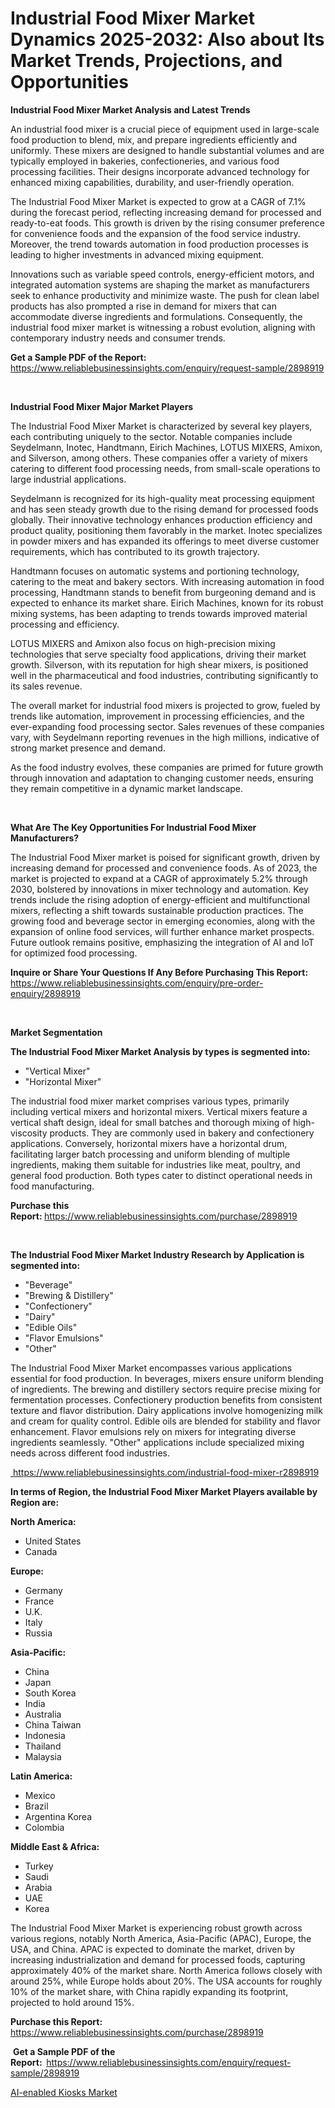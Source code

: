 <p><h1>Industrial Food Mixer Market Dynamics 2025-2032: Also about Its Market Trends, Projections, and Opportunities</h1></p><p><strong>Industrial Food Mixer Market Analysis and Latest Trends</strong></p>
<p><p>An industrial food mixer is a crucial piece of equipment used in large-scale food production to blend, mix, and prepare ingredients efficiently and uniformly. These mixers are designed to handle substantial volumes and are typically employed in bakeries, confectioneries, and various food processing facilities. Their designs incorporate advanced technology for enhanced mixing capabilities, durability, and user-friendly operation.</p><p>The Industrial Food Mixer Market is expected to grow at a CAGR of 7.1% during the forecast period, reflecting increasing demand for processed and ready-to-eat foods. This growth is driven by the rising consumer preference for convenience foods and the expansion of the food service industry. Moreover, the trend towards automation in food production processes is leading to higher investments in advanced mixing equipment.</p><p>Innovations such as variable speed controls, energy-efficient motors, and integrated automation systems are shaping the market as manufacturers seek to enhance productivity and minimize waste. The push for clean label products has also prompted a rise in demand for mixers that can accommodate diverse ingredients and formulations. Consequently, the industrial food mixer market is witnessing a robust evolution, aligning with contemporary industry needs and consumer trends.</p></p>
<p><strong>Get a Sample PDF of the Report:&nbsp;</strong> <a href="https://www.reliablebusinessinsights.com/enquiry/request-sample/2898919?utm_campaign=2274&utm_medium=2&utm_source=Github&utm_content=ia&utm_term=15032025&utm_id=industrial-food-mixer">https://www.reliablebusinessinsights.com/enquiry/request-sample/2898919</a></p>
<p>&nbsp;</p>
<p><strong>Industrial Food Mixer Major Market Players</strong></p>
<p><p>The Industrial Food Mixer Market is characterized by several key players, each contributing uniquely to the sector. Notable companies include Seydelmann, Inotec, Handtmann, Eirich Machines, LOTUS MIXERS, Amixon, and Silverson, among others. These companies offer a variety of mixers catering to different food processing needs, from small-scale operations to large industrial applications.</p><p>Seydelmann is recognized for its high-quality meat processing equipment and has seen steady growth due to the rising demand for processed foods globally. Their innovative technology enhances production efficiency and product quality, positioning them favorably in the market. Inotec specializes in powder mixers and has expanded its offerings to meet diverse customer requirements, which has contributed to its growth trajectory.</p><p>Handtmann focuses on automatic systems and portioning technology, catering to the meat and bakery sectors. With increasing automation in food processing, Handtmann stands to benefit from burgeoning demand and is expected to enhance its market share. Eirich Machines, known for its robust mixing systems, has been adapting to trends towards improved material processing and efficiency.</p><p>LOTUS MIXERS and Amixon also focus on high-precision mixing technologies that serve specialty food applications, driving their market growth. Silverson, with its reputation for high shear mixers, is positioned well in the pharmaceutical and food industries, contributing significantly to its sales revenue.</p><p>The overall market for industrial food mixers is projected to grow, fueled by trends like automation, improvement in processing efficiencies, and the ever-expanding food processing sector. Sales revenues of these companies vary, with Seydelmann reporting revenues in the high millions, indicative of strong market presence and demand.</p><p>As the food industry evolves, these companies are primed for future growth through innovation and adaptation to changing customer needs, ensuring they remain competitive in a dynamic market landscape.</p></p>
<p>&nbsp;</p>
<p><strong>What Are The Key Opportunities For Industrial Food Mixer Manufacturers?</strong></p>
<p><p>The Industrial Food Mixer market is poised for significant growth, driven by increasing demand for processed and convenience foods. As of 2023, the market is projected to expand at a CAGR of approximately 5.2% through 2030, bolstered by innovations in mixer technology and automation. Key trends include the rising adoption of energy-efficient and multifunctional mixers, reflecting a shift towards sustainable production practices. The growing food and beverage sector in emerging economies, along with the expansion of online food services, will further enhance market prospects. Future outlook remains positive, emphasizing the integration of AI and IoT for optimized food processing.</p></p>
<p><strong>Inquire or Share Your Questions If Any Before Purchasing This Report:</strong> <a href="https://www.reliablebusinessinsights.com/enquiry/pre-order-enquiry/2898919?utm_campaign=2274&utm_medium=2&utm_source=Github&utm_content=ia&utm_term=15032025&utm_id=industrial-food-mixer">https://www.reliablebusinessinsights.com/enquiry/pre-order-enquiry/2898919</a></p>
<p>&nbsp;</p>
<p><strong>Market Segmentation</strong></p>
<p><strong>The Industrial Food Mixer Market Analysis by types is segmented into:</strong></p>
<p><ul><li>"Vertical Mixer"</li><li>"Horizontal Mixer"</li></ul></p>
<p><p>The industrial food mixer market comprises various types, primarily including vertical mixers and horizontal mixers. Vertical mixers feature a vertical shaft design, ideal for small batches and thorough mixing of high-viscosity products. They are commonly used in bakery and confectionery applications. Conversely, horizontal mixers have a horizontal drum, facilitating larger batch processing and uniform blending of multiple ingredients, making them suitable for industries like meat, poultry, and general food production. Both types cater to distinct operational needs in food manufacturing.</p></p>
<p><strong>Purchase this Report:&nbsp;</strong><a href="https://www.reliablebusinessinsights.com/purchase/2898919?utm_campaign=2274&utm_medium=2&utm_source=Github&utm_content=ia&utm_term=15032025&utm_id=industrial-food-mixer">https://www.reliablebusinessinsights.com/purchase/2898919</a></p>
<p>&nbsp;</p>
<p><strong>The Industrial Food Mixer Market Industry Research by Application is segmented into:</strong></p>
<p><ul><li>"Beverage"</li><li>"Brewing & Distillery"</li><li>"Confectionery"</li><li>"Dairy"</li><li>"Edible Oils"</li><li>"Flavor Emulsions"</li><li>"Other"</li></ul></p>
<p><p>The Industrial Food Mixer Market encompasses various applications essential for food production. In beverages, mixers ensure uniform blending of ingredients. The brewing and distillery sectors require precise mixing for fermentation processes. Confectionery production benefits from consistent texture and flavor distribution. Dairy applications involve homogenizing milk and cream for quality control. Edible oils are blended for stability and flavor enhancement. Flavor emulsions rely on mixers for integrating diverse ingredients seamlessly. "Other" applications include specialized mixing needs across different food industries.</p></p>
<p><a href="https://www.reliablebusinessinsights.com/industrial-food-mixer-r2898919?utm_campaign=2274&utm_medium=2&utm_source=Github&utm_content=ia&utm_term=15032025&utm_id=industrial-food-mixer">&nbsp;https://www.reliablebusinessinsights.com/industrial-food-mixer-r2898919</a></p>
<p><strong>In terms of Region, the Industrial Food Mixer Market Players available by Region are:</strong></p>
<p>
    <p> <strong> North America: </strong>
        <ul>
            <li>United States</li>
            <li>Canada</li>
        </ul>
        </p> 
    <p> <strong> Europe: </strong>
        <ul>
            <li>Germany</li>
            <li>France</li>
            <li>U.K.</li>
            <li>Italy</li>
            <li>Russia</li>
        </ul>
        </p> 
    <p> <strong> Asia-Pacific: </strong>
        <ul>
            <li>China</li>
            <li>Japan</li>
            <li>South Korea</li>
            <li>India</li>
            <li>Australia</li>
            <li>China Taiwan</li>
            <li>Indonesia</li>
            <li>Thailand</li>
            <li>Malaysia</li>
        </ul>
        </p> 
    <p> <strong> Latin America: </strong>
        <ul>
            <li>Mexico</li>
            <li>Brazil</li>
            <li>Argentina Korea</li>
            <li>Colombia</li>
        </ul>
        </p> 
    <p> <strong> Middle East & Africa: </strong>
        <ul>
            <li>Turkey</li>
            <li>Saudi</li>
            <li>Arabia</li>
            <li>UAE</li>
            <li>Korea</li>
        </ul>
    </p>
    </p>
<p><p>The Industrial Food Mixer Market is experiencing robust growth across various regions, notably North America, Asia-Pacific (APAC), Europe, the USA, and China. APAC is expected to dominate the market, driven by increasing industrialization and demand for processed foods, capturing approximately 40% of the market share. North America follows closely with around 25%, while Europe holds about 20%. The USA accounts for roughly 10% of the market share, with China rapidly expanding its footprint, projected to hold around 15%.</p></p>
<p><strong>Purchase this Report: </strong><a href="https://www.reliablebusinessinsights.com/purchase/2898919?utm_campaign=2274&utm_medium=2&utm_source=Github&utm_content=ia&utm_term=15032025&utm_id=industrial-food-mixer">https://www.reliablebusinessinsights.com/purchase/2898919</a></p>
<p>&nbsp;<strong>Get a Sample PDF of the Report:&nbsp;&nbsp;</strong><a href="https://www.reliablebusinessinsights.com/enquiry/request-sample/2898919?utm_campaign=2274&utm_medium=2&utm_source=Github&utm_content=ia&utm_term=15032025&utm_id=industrial-food-mixer">https://www.reliablebusinessinsights.com/enquiry/request-sample/2898919</a></p>
<p><strong></strong></p>
<p><p><a href="https://github.com/AngelaWalsh696/Market-Research-Report-List-1/blob/main/ai-enabled-kiosks-market.md?utm_campaign=2274&utm_medium=2&utm_source=Github&utm_content=ia&utm_term=15032025&utm_id=industrial-food-mixer">AI-enabled Kiosks Market</a></p></p>